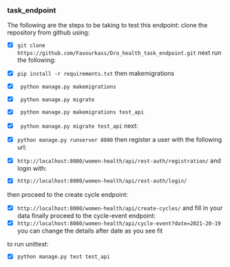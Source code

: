 ### task_endpoint

The following are the steps to be taking to test this endpoint:
clone the repository from github using:
- [x] ```git clone https://github.com/Favourkass/Dro_health_task_endpoint.git```
next run the following:
- [x] ``` pip install -r requirements.txt ```
then makemigrations
- [x] ``` python manage.py makemigrations```
- [x] ``` python manage.py migrate```
- [x] ``` python manage.py makemigrations test_api```
- [x] ``` python manage.py migrate test_api```
next:
- [x] ```python manage.py runserver 8080```
then register a user with the following url:
- [x] ```http://localhost:8080/women-health/api/rest-auth/registration/```
and login with:
- [x] ```http://localhost:8080/women-health/api/rest-auth/login/```


then proceed to the create cycle endpoint:
- [x] ```http://localhost:8080/women-health/api/create-cycles/```
and fill in your data
finally proceed to the cycle-event endpoint:
- [x] ```http://localhost:8080/women-health/api/cycle-event?date=2021-20-19```
you can change the details after date as you see fit

to run unittest:
- [x] ```python manage.py test test_api```



